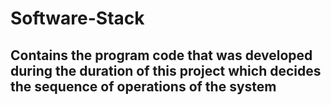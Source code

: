 # Software-Stack
##  Contains the program code that was developed during the duration of this project which decides the sequence of operations of the system 

